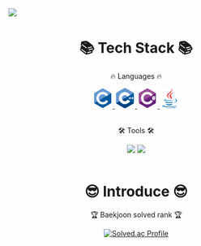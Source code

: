 <img src="https://capsule-render.vercel.app/api?type=slice&color=042940&height=200&section=header&text=MOONSU&fontSize=60&fontAlign=70&fontAlignY=27&fontColor=FEFEFE&desc=To%20Become%20Game%20Programmer%20🎮&descSize=15&descAlign=68&descAlignY=45&rotate=13.5&animation=fadeIn%22/%3E"/>

<div align=center>
	<h1>📚 Tech Stack 📚</h1>
	<p>🔥 Languages 🔥</p>
</div>
<div align=center>
<a href="https://www.cprogramming.com/" target="_blank" rel="noreferrer"> <img src="https://raw.githubusercontent.com/devicons/devicon/master/icons/c/c-original.svg" alt="c" width="40" height="40"/> </a> 
<a href="https://www.w3schools.com/cpp/" target="_blank" rel="noreferrer"> <img src="https://raw.githubusercontent.com/devicons/devicon/master/icons/cplusplus/cplusplus-original.svg" alt="cplusplus" width="40" height="40"/> </a> 
<a href="https://www.w3schools.com/cs/" target="_blank" rel="noreferrer"> <img src="https://raw.githubusercontent.com/devicons/devicon/master/icons/csharp/csharp-original.svg" alt="csharp" width="40" height="40"/> </a> 
<a href="https://www.java.com" target="_blank" rel="noreferrer"> <img src="https://raw.githubusercontent.com/devicons/devicon/master/icons/java/java-original.svg" alt="java" width="40" height="40"/> </a> 
<br>
  <br>
<div align=center>
	<p>🛠 Tools 🛠</p>
</div>
 <div align=center>
<img src="https://img.shields.io/badge/Unity-000000?style=for-the-badge&logo=Unity&logoColor=white">
<img src="https://img.shields.io/badge/3DSMAX-0696D7?style=for-the-badge&logo=Autodesk&logoColor=white">
</div>
<br>

<div align=center>
<h1>😎 Introduce 😎</h1>
  <p>🏆 Baekjoon solved rank 🏆</p>
	
[![Solved.ac Profile](http://mazassumnida.wtf/api/v2/generate_badge?boj=joey300)](https://solved.ac/joey300)
</div>
	
<br>
